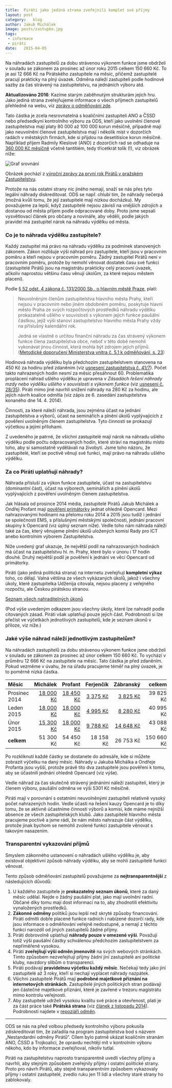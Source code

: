 ```yaml
---
title:	Piráti jako jediná strana zveřejnili komplet své příjmy
layout:	post
category:	blog
author:	Jakub Michálek
image: posts/zastupko.jpg
tags:	
 - informace
 - piráti
date:	2015-04-05
---
```


Na náhradách zastupitelů za dobu strávenou výkonem funkce jsme obdrželi v souladu se zákonem za prosinec až únor roku 2015 celkem 150 660 Kč. To je asi 12 666 Kč na Pirátského zastupitele na měsíc, přičemž zastupitelé pracují prakticky na plný úvazek. Odměna náleží zastupiteli podle hodinové sazby za čas strávený na zastupitelstvu, na jednáních výboru atd. 

**Aktualizováno 2016**: Kazíme starým zaběhnutým strukturám jejich hru. Jako jediná strana zveřejňujeme informace o všech příjmech zastupitelů přehledně na webu, viz [zprávy o odměňování zde](https://github.com/pirati-cz/KlubPraha/tree/master/odmeny).

Tato částka je zcela nesrovnatelná s koaličními zastupiteli ANO a ČSSD nebo předsedkyní kontrolního výboru za ODS, kteří jako uvolnění členové zastupitelstva mají platy 80 000 až 100 000 korun měsíčně, případně mají jako neuvolnění členové zastupitelstva mají i několik míst v dozorčích radách v městských firmách, kde si přijdou na desetitisíce korun měsíčně. Například příjem Radmily Kleslové (ANO) z dozorčích rad se odhaduje na [360 000 Kč měsíčně](https://praha.pirati.cz/kleslova-musi-pryc.html) včetně tantitiém, tedy třicetkrát tolik (!), viz obrázek níže:

![Graf srovnání](/assets/img/posts/srovnani.png)

Obrázek pochází z [výroční zprávy za první rok Pirátů v pražském Zastupitelstvu](https://github.com/pirati-cz/KlubPraha/raw/master/materialy/vyrocni-zprava/vyrocni-zprava.pdf).

Protože na nás ostatní strany nic jiného nemají, snaží se nás přes tyto legální náhrady diskreditovat. ODS se např. chlubí tím, že náhrady nečerpá (možná kvůli tomu, že její zastupitelé mají nízkou docházku). My považujeme za lepší, když zastupitelé nejsou závislí na vnějších zdrojích a dostanou od města příjem podle odpracované doby. Proto jsme sepsali vysvětlovací článek pro občany a novináře, aby věděli, podle jakých pravidel má zastupitel nárok na náhradu výdělku od města. 

### Co je to náhrada výdělku zastupitele?
Každý zastupitel má právo na náhradu výdělku za podmínek stanovených zákonem. Zákon rozlišuje výši náhrad pro zastupitele, kteří jsou v pracovním poměru a kteří nejsou v pracovním poměru. Žádný zastupitel Pirátů není v pracovním poměru, protože by nemohl věnovat dostatek času své funkci (zastupitelé Pirátů jsou na magistrátu prakticky celý pracovní úvazek, ačkoliv naprostou většinu času věnují úkolům, za které nejsou městem placeni).

Podle [§ 52 odst. 4 zákona č. 131/2000 Sb., o hlavním městě Praze](http://www.zakonyprolidi.cz/cs/2000-131#p52-4), platí:

> Neuvolněným členům zastupitelstva hlavního města Prahy, kteří nejsou v pracovním nebo jiném obdobném poměru, poskytuje hlavní město Praha ze svých rozpočtových prostředků náhradu výdělku prokazatelně ušlého v souvislosti s výkonem jejich funkce paušální částkou, jejíž výši stanoví zastupitelstvo hlavního města Prahy vždy na příslušný kalendářní rok.
>
> Jedná se vlastně o určitou finanční náhradu za čas strávený výkonem funkce
člena zastupitelstva obce, neboť v této době nemohli vykonávat jinou činnost, která
mohla být zdrojem jejich příjmů. ([Metodické doporučení Ministerstva vnitra č. 5.1 k odměňování, s. 23][metodika])


Hodinová náhrada výdělku byla předchozím zastupitelstvem stanovena na 450 Kč za hodinu před zdaněním (viz [usnesení zastupitelstva č. 41/7](http://zastupitelstvo.praha.eu/ina2014/tedusndetail.aspx?id=213724)). Počet takto nahrazených hodin nesmí za měsíc přesáhnout 60. Problematika proplácení náhrad ušlého výdělku je upravena v *Zásadách řešení náhrady mzdy nebo výdělku ušlého v souvislosti s výkonem funkce* (viz [usnesení č. 28/35](http://zastupitelstvo.praha.eu/ina2014/tedusndetail.aspx?id=51005)). Piráti mimo jiné navrhli snížení náhrady na 280 Kč za hodinu, ale jejich návrh koalice odmítla (viz zápis ze 6. zasedání zastupitelstva konaného dne 14. 4. 2014).

Činnosti, za které náleží náhrada, jsou zejména účast na jednání zastupitelstva a výborů, účast na seminářích a plnění úkolů vyplývajících z pověření uvolněným členem zastupitelstva. Tyto činnosti se prokazují výčetkou a jejími přílohami.

Z uvedeného je patrné, že všichni zastupitelé mají nárok na náhradu ušlého výdělku podle počtu odpracovaných hodin, které stráví na magistrátu místo toho, aby si samostatně vydělávali na živobytí. Jsme toho názoru, že zastupitelé, kteří se poctivě věnují své funkci, mají právo na náhradu ušlého výdělku.

### Za co Piráti uplatňují náhrady?

Náhrada přísluší za výkon funkce zastupitele, účast na zastupitelstvu (dominantní část), účast na výborech, seminářích a plnění úkolů vyplývajících z pověření uvolněným členem zastupitelstva.

Jak hlásala od prosince 2014 média, zastupitelé Pirátů Jakub Michálek a Ondřej Profant mají [pověření primátorky](https://github.com/pirati-cz/KlubPraha/blob/master/odmeny/2014/12/ondra/scan.pdf) jednat ohledně Opencard. Mezi nahrazovanými hodinami na přelomu roku 2014 a 2015 jsou tudíž i jednání se společností EMS, s příslušnými městskými společnosti, jednání pracovní skupiny k Opencard (viz úplný seznam níže). Vedle toho nám náhrada náleží také za čas, který věnujeme plnění úkolů uložených komisí Rady pro ICT anebo kontrolním výborem Zastupitelstva.

Níže uvedený graf ukazuje, že největší podíl na nahrazovaných hodinách má účast na zastupitelstvu hl. m. Prahy, které bylo v únoru i 17 hodin dlouhé. Druhý největší podíl je pověření k jednání ve věci Opencard od primátorky.

Piráti (jako jediná politická strana) na internetu zveřejňují **kompletní výkaz** toho, co dělají. Valná většina ze všech vykázaných úkolů, jakož i všechny úkoly, které zastupitelka Udženija citovala, nejsou placeny z veřejného rozpočtu, ale Českou pirátskou stranou.

<a href="https://redmine.pirati.cz/projects/praha/time_entries?utf8=%E2%9C%93&f[]=spent_on&op[spent_on]=*&f[]=cf_16&op[cf_16]=*&f[]=&c[]=project&c[]=spent_on&c[]=user&c[]=activity&c[]=issue&c[]=comments&c[]=hours&c[]=cf_16" class="button" target="_blank">Seznam všech nahraditelných úkonů</a>

(Pod výše uvedeným odkazem jsou všechny úkoly, které lze nahradit podle citovaných zásad. Piráti však uplatňují pouze jejich část. Podrobnosti si lze přečíst ve výčetkách jednotlivých zastupitelů, kde je seznam úkonů v příloze, viz níže.)

### Jaké výše náhrad náleží jednotlivým zastupitelům?

Na náhradách zastupitelů za dobu strávenou výkonem funkce jsme obdrželi v souladu se zákonem za prosinec až únor celkem 150 660 Kč. To vychází v průměru 12 666 Kč na zastupitele na měsíc. Tato částka je před zdaněním. Pokud vezměme v úvahu, že na úřadu pracujeme téměř na plný úvazek, je to poměrně nízká částka.

|   **Měsíc**     | Michálek  |   Profant | Ferjenčík | Zábranský | **celkem** |
| :------------ | --------: | --------: | --------: | --------: | ---------: |
| Prosinec 2014 |   [18 000 Kč][m-12] | [18 450 Kč][p-12] |  [3 375 Kč][f-12] |  [3 825 Kč][z-12]   |  39 825 Kč |
| Leden 2015    | [18 000 Kč][m-01] | [18 000 Kč][p-01] |    [4 995 Kč][f-01]   |  [8 280 Kč][z-01] |  40 995 Kč |
| Únor 2015     | [15 300 Kč][m-02] | [18 000 Kč][p-02] |  [9 788 Kč][f-02] | [14 648 Kč][z-02] |  43 088 Kč |
| **celkem**    | 51 300 Kč | 54 450 Kč | 18 158 Kč | 26 753 Kč | 150 660 Kč |

Po rozkliknutí každé částky se dostanete do adresáře, kde si můžete zobrazit výčetku na daný měsíc. Náhrady u Jakuba Michálka a Ondřeje Profanta jsou vyšší, protože právě tito dva zastupitelé jsou pověřeni k tomu, aby se účastnili jednání ohledně Opencard (viz výše).


Vedle náhrad za čas skutečně strávený jednáními náleží zastupiteli, který je členem výboru, paušální odměna ve výši 5301 Kč měsíčně.

Piráti mají v porovnání s ostatními neuvolněnými zastupiteli relativně vysoký počet nahrazených hodin. Vedle účasti na řešení kauzy Opencard je to díky tomu, že se aktivně účastníme činnosti výborů a komisí, kde máme nejnižší absence ze všech zastupitelských klubů. Jako zastupitelé hlavního města pracujeme poctivě a jsme rádi, že nám město nahrazuje část výdělku, protože jinak bychom se nemohli zvolené funkci zastupitele věnovat s takovým nasazením.

### Transparentní vykazování příjmů

Smyslem zákonného ustanovení o náhradách ušlého výdělku je, aby existoval objektivní způsob náhrady výdělku, aby se mohli zastupitelé funkci věnovat. 

Tento způsob odměňování zastupitelů považujeme za **nejtransparentnější** z následujících důvodů:

1. U každého zastupitele je **prokazatelný seznam úkonů**, které za daný měsíc udělal. Nejde o žádný paušální plat, jako mají uvolnění radní. Občané díky tomu mají dost informací na to, aby zhodnotili efektivitu vynaložených prostředků.
2. **Zákonné odměny** politiků jsou lepší než skryté způsoby financování. Piráti odmítli dobře placené funkce radních i nabízené dozorčí rady, kde jsou informace o odměňování veřejně nedostupné, a nemají z těchto funkcí narozdíl od jiných zastupitelů žádné příjmy.
3. Piráti dobrovolně uplatňují **náhrady pouze v omezené výši**. Považují totiž výši paušální částky schválenou předchozím zastupitelstvem za nepřiměřeně vysokou.
4. Piráti **zveřejňují výši odměn jmenovitě** na svých webových stránkách. Tímto způsobem nezveřejňují příjmy žádní jiní zastupitelé ani politické kluby, navzdory slibům o transparenci.
5. Piráti podávají **pravidelnou výčetku každý měsíc**. Nečekají tedy jako jiní zastupitelé až 3 roky, kteří si nechají vyplácet náhrady nazpátek.
6. Všichni zastupitelé Pirátů mají **podrobné majetkové přiznání na internetových stránkách**. Zastupitelé jiných politických stran podávají jen částečné majetkové přiznání, které je zavřené v trezoru magistrátu mimo kontrolu veřejnosti.
7. Aby zastupitelé udrželi vysokou kvalitu své práce a otevřenost, platí je za část práce také **Pirátská strana** (viz [článek z listopadu 2014](/zastupitele-piratu-pracuji-naplno.html)). Podrobnosti najdete v [repoziáři odměn](https://github.com/pirati-cz/KlubPraha/tree/master/odmeny).

----

ODS se nás na před volbou předsedy kontrolního výboru pokusila zdiskreditovat tím, že zařadila na program zastupitelstva bod s názvem „Nestandardní odměny Pirátů“. Cílem bylo patrně ukázat koaličním stranám ANO, ČSSD a Trojkoalici, že opravdu nechtějí mít v kontrolním výboru někoho, kdo by informace zveřejňoval, nikoliv tutlal.

Piráti na zastupitelstvu naprosto transparentně uvedli všechny příjmy a navrhli, aby stejným způsobem zveřejnily příjmy i ostatní politické strany. Proto pro návrh Pirátů, aby stejně transparentním způsobem vykazovaly příjmy i ostatní zastupitelé, zvedlo ruku jen 11 lidí a všechny staré strany ho zablokovaly.


[p-12]: https://github.com/pirati-cz/KlubPraha/tree/master/odmeny/2014/12/ondra
[z-02]: https://github.com/pirati-cz/KlubPraha/tree/master/odmeny/2015/02/adam
[f-01]: https://github.com/pirati-cz/KlubPraha/blob/master/odmeny/2015/01/miki
[z-01]: https://github.com/pirati-cz/KlubPraha/tree/master/odmeny/2015/01/adam
[f-02]: https://github.com/pirati-cz/KlubPraha/blob/master/odmeny/2015/02/miki
[m-12]: https://github.com/pirati-cz/KlubPraha/blob/master/odmeny/2014/12/jakub
[z-12]: https://github.com/pirati-cz/KlubPraha/tree/master/odmeny/2014/12/adam
[f-12]: https://github.com/pirati-cz/KlubPraha/blob/master/odmeny/2014/12/miki
[p-01]: https://github.com/pirati-cz/KlubPraha/tree/master/odmeny/2015/01/ondra
[m-02]: https://github.com/pirati-cz/KlubPraha/blob/master/odmeny/2015/02/jakub
[m-01]: https://github.com/pirati-cz/KlubPraha/blob/master/odmeny/2015/01/jakub
[metodika]: http://www.mvcr.cz/odk2/soubor/metodicke-doporuceni-blue-05-1-web-pdf.aspx
[p-02]: https://github.com/pirati-cz/KlubPraha/tree/master/odmeny/2015/02/ondra
